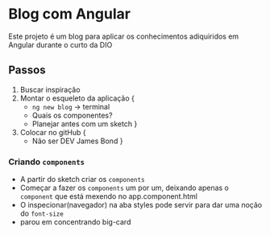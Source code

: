 # Blog com Angular
Este projeto é um blog para aplicar os conhecimentos adiquiridos em Angular durante o curto da DIO  

## Passos
1. Buscar inspiração
2. Montar o esqueleto da aplicação {
    * `ng new blog` -> terminal
    * Quais os componentes?
    * Planejar antes com um sketch
}
3. Colocar no gitHub {
    * Não ser DEV James Bond
}

### Criando `components`
* A partir do sketch criar os `components`
* Começar a fazer os `components` um por um, deixando apenas o `component` que está mexendo no app.component.html
* O inspecionar(navegador) na aba styles pode servir para dar uma noção do `font-size`
* parou em concentrando big-card
